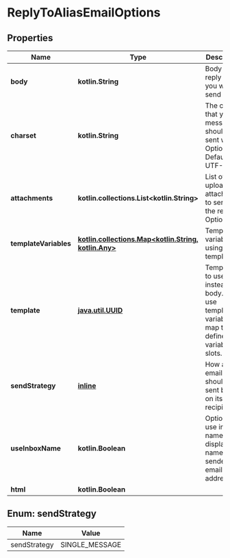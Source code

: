 
# ReplyToAliasEmailOptions

## Properties
Name | Type | Description | Notes
------------ | ------------- | ------------- | -------------
**body** | **kotlin.String** | Body of the reply email you want to send |  [optional]
**charset** | **kotlin.String** | The charset that your message should be sent with. Optional. Default is UTF-8 |  [optional]
**attachments** | **kotlin.collections.List&lt;kotlin.String&gt;** | List of uploaded attachments to send with the reply. Optional. |  [optional]
**templateVariables** | [**kotlin.collections.Map&lt;kotlin.String, kotlin.Any&gt;**](kotlin.Any) | Template variables if using a template |  [optional]
**template** | [**java.util.UUID**](java.util.UUID) | Template ID to use instead of body. Will use template variable map to fill defined variable slots. |  [optional]
**sendStrategy** | [**inline**](#SendStrategyEnum) | How an email should be sent based on its recipients |  [optional]
**useInboxName** | **kotlin.Boolean** | Optionally use inbox name as display name for sender email address |  [optional]
**html** | **kotlin.Boolean** |  |  [optional]


<a name="SendStrategyEnum"></a>
## Enum: sendStrategy
Name | Value
---- | -----
sendStrategy | SINGLE_MESSAGE



